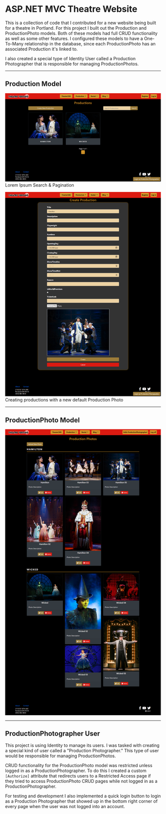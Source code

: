 # ASP.NET MVC Theatre Website
This is a collection of code that I contributed for a new website being built for a theatre in Portland.  For this project I built out the Production and ProductionPhoto models.  Both of these models had full CRUD functionality as well as some other features.  I configured these models to have a One-To-Many relationship in the database, since each ProductionPhoto has an associated Production it's linked to.

I also created a special type of Identity User called a Production Photographer that is responsible for managing ProductionPhotos.

---
## Production Model
![Production Index](production-index.png)
Lorem Ipsum Search & Pagination

![Production Create](production-create.png)
Creating productions with a new default Production Photo

---
## ProductionPhoto Model
![Production Photo Index](photos-index.png)



---
## ProductionPhotographer User
This project is using Identity to manage its users. I was tasked with creating a special kind of user called a "Production Photographer." This type of user would be responsible for managing ProductionPhotos.

CRUD functionality for the ProductionPhoto model was restricted unless logged in as a ProductionPhotographer. To do this I created a custom `[Authorize]` attribute that redirects users to a Restricted Access page if they tried to access ProductionPhoto CRUD pages while not logged in as a ProductionPhotographer.

For testing and development I also implemented a quick login button to login as a Production Photographer that showed up in the bottom right corner of every page when the user was not logged into an account.  